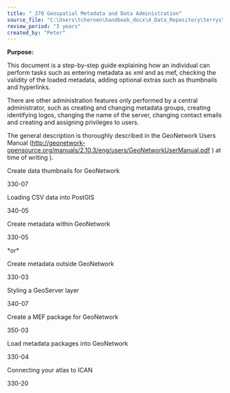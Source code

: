 ```yaml
---
title: "_370 Geospatial Metadata and Data Administration"
source_file: "C:\Users\tchernen\handbook_docx\4_Data_Repository\terrys\370 data handling best practices\_370 Geospatial Metadata and Data Administration.docx"
review_period: "3 years"
created_by: "Peter"
---
```


**Purpose:**

This document is a step-by-step guide explaining how an individual can perform tasks such as entering metadata as xml and as mef, checking the validity of the loaded metadata, adding optional extras such as thumbnails and hyperlinks.

There are other administration features only performed by a central administrator, such as creating and changing metadata groups, creating identifying logos, changing the name of the server, changing contact emails and creating and assigning privileges to users.

The general description is thoroughly described in the GeoNetwork Users Manual (<http://geonetwork-opensource.org/manuals/2.10.3/eng/users/GeoNetworkUserManual.pdf> ) at time of writing ).

Create data thumbnails for GeoNetwork

330-07

Loading CSV data into PostGIS

340-05

Create metadata within GeoNetwork

330-05

\*or\*

Create metadata outside GeoNetwork

330-03

Styling a GeoServer layer

340-07

Create a MEF package for GeoNetwork

350-03

Load metadata packages into GeoNetwork

330-04

Connecting your atlas to ICAN

330-20
